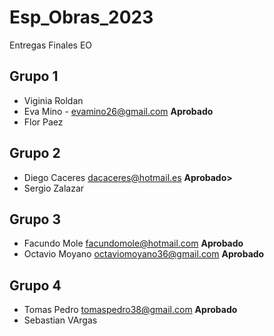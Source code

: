 # Esp_Obras_2023
Entregas Finales EO


## Grupo 1

* Viginia Roldan
* Eva Mino  - <evamino26@gmail.com> **Aprobado**
* Flor Paez

 ## Grupo 2
 * Diego Caceres <dacaceres@hotmail.es> **Aprobado>**
 * Sergio Zalazar
 
 ## Grupo 3
* Facundo Mole <facundomole@hotmail.com> **Aprobado**
* Octavio Moyano <octaviomoyano36@gmail.com> **Aprobado**
 
 ## Grupo 4
 * Tomas Pedro <tomaspedro38@gmail.com> **Aprobado** 
 * Sebastian VArgas
